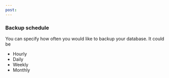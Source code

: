 ```yaml
---
post: 
---
```


### Backup schedule

You can specify how often you would like to backup your database. It could be

- Hourly 
- Daily 
- Weekly 
- Monthly 

